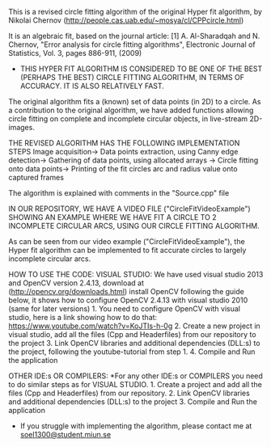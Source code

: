This is a revised circle fitting algorithm of the original Hyper fit algorithm, by Nikolai Chernov (http://people.cas.uab.edu/~mosya/cl/CPPcircle.html)

It is an algebraic fit, based on the journal article:
    [1] A. Al-Sharadqah and N. Chernov, "Error analysis for circle fitting algorithms",
    Electronic Journal of Statistics, Vol. 3, pages 886-911, (2009)
    
* THIS HYPER FIT ALGORITHM IS CONSIDERED TO BE ONE OF THE BEST (PERHAPS THE BEST) CIRCLE FITTING ALGORITHM, IN TERMS OF ACCURACY. IT IS ALSO RELATIVELY FAST. 

The original algorithm fits a (known) set of data points (in 2D) to a circle.
As a contribution to the original algorithm, we have added functions allowing circle fitting on complete and incomplete circular objects, in live-stream 2D-images.

THE REVISED ALGORITHM HAS THE FOLLOWING IMPLEMENTATION STEPS
Image acquisition-> Data points extraction, using Canny edge detection-> Gathering of data points, using allocated arrays
-> Circle fitting onto data points-> Printing of the fit circles arc and radius value onto captured frames

The algorithm is explained with comments in the "Source.cpp" file

IN OUR REPOSITORY, WE HAVE A VIDEO FILE ("CircleFitVideoExample") SHOWING AN EXAMPLE WHERE WE HAVE FIT A CIRCLE TO 2 INCOMPLETE CIRCULAR ARCS, USING OUR CIRCLE FITTING ALGORITHM.

As can be seen from our video example ("CircleFitVideoExample"), the Hyper fit algorithm can be implemented to fit accurate circles to largely incomplete circular arcs.

HOW TO USE THE CODE:
VISUAL STUDIO:
    We have used visual studio 2013 and OpenCV version 2.4.13, download at (http://opencv.org/downloads.html)
    install OpenCV following the guide below, it shows how to configure OpenCV 2.4.13 with visual studio 2010 (same for later versions)
    1. You need to configure OpenCV with visual studio, here is a link showing how to do that: https://www.youtube.com/watch?v=KoJTIs-h-0g
    2. Create a new project in visual studio, add all the files (Cpp and Headerfiles) from our repository to the project
    3. Link OpenCV libraries and additional dependencies (DLL:s)  to the project, following the youtube-tutorial from step 1.
    4. Compile and Run the application

 OTHER IDE:s OR COMPILERS:
    *For any other IDE:s or COMPILERS you need to do similar steps as for VISUAL STUDIO. 
    1. Create a project and add all the files (Cpp and Headerfiles) from our repository.
    2. Link OpenCV libraries and additional dependencies (DLL:s)  to the project
    3. Compile and Run the application
    
* If you struggle with implementing the algorithm, please contact me at soel1300@student.miun.se
